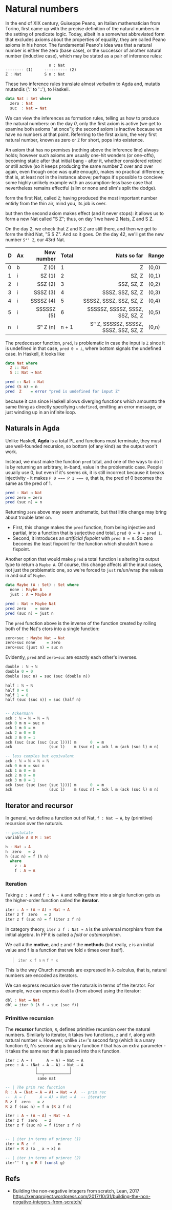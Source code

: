 # Natural numbers

In the end of XIX century, Guiseppe Peano, an Italian mathematician from Torino, first came up with the precise definition of the natural numbers in the setting of predicate logic. Today, albeit in a somewhat abbreviated form that excludes axioms about the properties of equality, they are called Peano axioms in his honor. The fundamental Peano's idea was that a natural number is either the zero (base case), or the successor of another natural number (inductive case), which may be stated as a pair of inference rules:

```
                   n : Nat
-------- (1)     ---------- (2)
Z : Nat          S n : Nat
```

These two inference rules translate almost verbatim to Agda and, mutatis mutandis (':' to '::'), to Haskell.

```hs agda
data Nat : Set where
  zero : Nat
  suc  : Nat → Nat
```

We can view the inferences as formation rules, telling us how to produce the natural numbers: on the day _0_, only the first axiom is active (we get to examine both axioms "at once"); the second axiom is inactive because we have no numbers at that point. Referring to the first axiom, the very first natural number, known as zero or `Z` for short, pops into existence.

An axiom that has no premises (nothing above the inference line) always holds; however such axioms are usually one-hit wonders (or one-offs), becoming static after that initial bang - after it, whether considered retired or still active (so it keeps producing the same number Z over and over again, even though once was quite enough), makes no practical difference; that is, at least not in the instance above; perhaps it's possible to concieve some highly unlikely example with an assumption-less base case that nevertheless remains effectful (slim or none and slim's split the dodge).

form the first Nat, called `Z`; having produced the most important number entirly from the thin air, mind you, its job is over. 

but then the second axiom makes effect (and it never stops): it allows us to form a new Nat called "S Z"; thus, on day 1 we have 2 Nats, Z and S Z. 

On the day 2, we check that Z and S Z are still there, and then we get to form the third Nat, "S S Z". And so it goes. On the day 42, we'll get the new number `S⁴² Z`, our 43rd Nat.


D | Ax| New number | Total | Nats so far                           | Range
--|---|-----------:|-------|--------------------------------------:|---------
0 | b |      Z (0) | 1     |                                     Z | (0,0)
1 | i |     SZ (1) | 2     |                                 SZ, Z | (0,1)
2 | i |    SSZ (2) | 3     |                            SSZ, SZ, Z | (0,2)
3 | i |   SSSZ (3) | 4     |                      SSSZ, SSZ, SZ, Z | (0,3)
4 | i |  SSSSZ (4) | 5     |               SSSSZ, SSSZ, SSZ, SZ, Z | (0,4)
5 | i | SSSSSZ (5) | 6     |       SSSSSZ, SSSSZ, SSSZ, SSZ, SZ, Z | (0,5)
n | i | Sⁿ   Z (n) | n + 1 | Sⁿ Z, SSSSSZ, SSSSZ, SSSZ, SSZ, SZ, Z | (0,n)


The predecessor function, `pred`, is problematic in case the input is `Z` since it is undefined in that case, `pred 0 = ⟘`, where bottom signals the undefined case. In Haskell, it looks like

```hs
data Nat where
  Z :: Nat
  S :: Nat → Nat

pred :: Nat → Nat
pred (S n) = n
pred  Z    = error "pred is undefined for input Z"
```

because it can since Haskell allows diverging functions which amountto the same thing as directly specifying `undefined`, emitting an error message, or just winding up in an infinite loop.

## Naturals in Agda

Unlike Haskell, **Agda** is a total PL and functions must terminate, they must use well-founded recursion, so bottom (of any kind) as the output won't work.

Instead, we must make the function `pred` total, and one of the ways to do it is by returning an arbitrary, in-band, value in the problematic case. People usually use 0, but even if it's seems ok, it is still incorrect because it breaks injectivity - it makes `P 0 === P 1 === 0`, that is, the pred of 0 becomes the same as the pred of 1.

```hs
pred : Nat → Nat
pred zero = zero
pred (suc n) = n
```

Returning `zero` above may seem undramatic, but that little change may bring about trouble later on.
* First, this change makes the `pred` function, from being injective and partial, into a function that is surjective and total, `pred 0 = 0 = pred 1`.
* Second, it introduces an *artificial fixpoint* with `pred 0 = 0`. So zero becomes the least fixpoint for the function which shouldn't have a fixpoint.

Another option that would make `pred` a total function is altering its output type to return a `Maybe A`. Of course, this change affects all the input cases, not just the problematic one, so we're forced to `just` re/un/wrap the values in and out of `Maybe`.

```hs agda
data Maybe (A : Set) : Set where
  none : Maybe A
  just : A → Maybe A

pred : Nat → Maybe Nat
pred zero    = none
pred (suc n) = just n
```

The `pred` function above is the inverse of the function created by rolling both of the Nat's ctors into a single function:

```hs agda
zero+suc : Maybe Nat → Nat
zero+suc none     = zero
zero+suc (just n) = suc n
```

Evidently, `pred` and `zero+suc` are exactly each other's inverses.

```hs agda
double : ℕ → ℕ
double 0 = 0
double (suc n) = suc (suc (double n))

half : ℕ → ℕ
half 0 = 0
half 1 = 0
half (suc (suc n)) = suc (half n)


-- Ackermann
ack : ℕ → ℕ → ℕ → ℕ
ack 0 m n = suc n
ack 1 m 0 = m
ack 2 m 0 = 0
ack 3 m 0 = 1
ack (suc (suc (suc (suc l)))) m      0  = m
ack                (suc l)    m (suc n) = ack l m (ack (suc l) m n)

-- less comples but equivalent
ack : ℕ → ℕ → ℕ → ℕ
ack 0 m n = suc n
ack 1 m 0 = m
ack 2 m 0 = 0
ack 3 m 0 = 1
ack (suc (suc (suc (suc l)))) m      0  = m
ack                (suc l)    m (suc n) = ack l m (ack (suc l) m n)
```

## Iterator and recursor

In general, we define a function out of Nat, `f : Nat → A`, by (primitive) recursion over the naturals.

```hs
-- postulate
variable A B M : Set

h : Nat → A
h  zero   = z
h (suc n) = f (h n)
  where
    z : A
    f : A → A
```

### Iteration

Taking `z : A` and `f : A → A` and rolling them into a single function gets us the higher-order function called the **iterator**.

```hs agda
iter : A → (A → A) → Nat → A
iter z f  zero   = z
iter z f (suc n) = f (iter z f n)
```

In category theory, `iter z f : Nat → A` is the universal morphism from the initial algebra. In FP it is called a *fold* or *catamorphism*.

We call `A` the **motive**, and `z` and `f` the **methods** (but really, `z` is an initial value and `f` is a function that we fold `n` times over itself).

> `iter x f n` ≈ `f ⁿ x`

This is the way Church numerals are expressed in λ-calculus, that is, natural numbers are encoded as iterators.


We can express recursion over the naturals in terms of the iterator. For example, we can express `double` (from above) using the iterator:

```hs agda
dbl : Nat → Nat
dbl = iter 0 (λ f → suc (suc f))
```

### Primitive recursion

The **recursor** function, `R`, defines primitive recursion over the natural numbers. Similarly to iterator, `R` takes two functions, `z` and `f`, along with natural number `n`. However, unlike `iter`'s second farg (which is a unary function `f`), `R`'s second arg is binary function `f` that has an extra parameter - it takes the same `Nat` that is passed into the `R` function.

```
iter : A → (      A → A) → Nat → A
prec : A → (Nat → A → A) → Nat → A
             │              │
             └──┬───────────┘
              same nat
```



```hs agda
-- | The prim rec function
R : A → (Nat → A → A) → Nat → A  -- prim rec
--  A → (      A → A) → Nat → A  -- iterator
R z f  zero   = z
R z f (suc n) = f n (R z f n)

iter : A → (A → A) → Nat → A
iter z f  zero   = z
iter z f (suc n) = f (iter z f n)


-- | iter in terms of primrec (1)
iter = R z  f          n
iter = R z (λ _ x → x) n

-- | iter in terms of primrec (2)
iter'' f g = R f (const g)
```



## Refs

* Building the non-negative integers from scratch, Lean, 2017
https://xenaproject.wordpress.com/2017/10/31/building-the-non-negative-integers-from-scratch/
